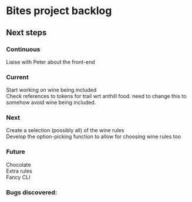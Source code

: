 # Bites project backlog

## Next steps
### Continuous
Liaise with Peter about the front-end

### Current
Start working on wine being included\
Check references to tokens for trail wrt anthill food. need to change this to somehow avoid wine being included.

### Next
Create a selection (possibly all) of the wine rules\
Develop the option-picking function to allow for choosing wine rules too

### Future
Chocolate\
Extra rules\
Fancy CLI

### Bugs discovered:
